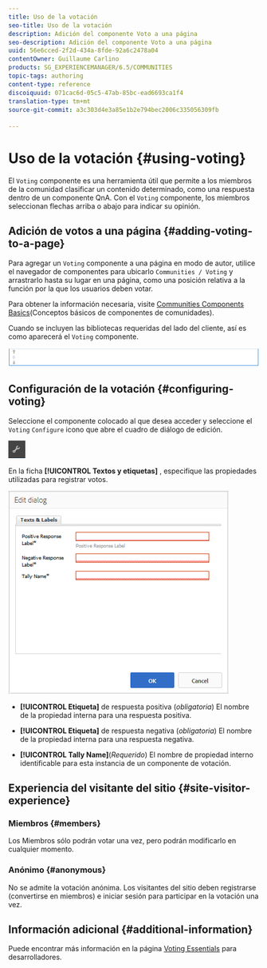 ```yaml
---
title: Uso de la votación
seo-title: Uso de la votación
description: Adición del componente Voto a una página
seo-description: Adición del componente Voto a una página
uuid: 56e6cced-2f2d-434a-8fde-92a6c2478a04
contentOwner: Guillaume Carlino
products: SG_EXPERIENCEMANAGER/6.5/COMMUNITIES
topic-tags: authoring
content-type: reference
discoiquuid: 071cac6d-05c5-47ab-85bc-ead6693ca1f4
translation-type: tm+mt
source-git-commit: a3c303d4e3a85e1b2e794bec2006c335056309fb

---
```



# Uso de la votación {#using-voting}

El `Voting` componente es una herramienta útil que permite a los miembros de la comunidad clasificar un contenido determinado, como una respuesta dentro de un componente QnA. Con el `Voting` componente, los miembros seleccionan flechas arriba o abajo para indicar su opinión.

## Adición de votos a una página {#adding-voting-to-a-page}

Para agregar un `Voting` componente a una página en modo de autor, utilice el navegador de componentes para ubicarlo `Communities / Voting` y arrastrarlo hasta su lugar en una página, como una posición relativa a la función por la que los usuarios deben votar.

Para obtener la información necesaria, visite [Communities Components Basics](basics.md)(Conceptos básicos de componentes de comunidades).

Cuando se incluyen las bibliotecas [](essentials-voting.md#essentials-for-client-side) requeridas del lado del cliente, así es como aparecerá el `Voting` componente.

![chlimage_1-307](assets/chlimage_1-307.png)

## Configuración de la votación {#configuring-voting}

Seleccione el componente colocado al que desea acceder y seleccione el `Voting` `Configure` icono que abre el cuadro de diálogo de edición.

![chlimage_1-308](assets/chlimage_1-308.png)

En la ficha **[!UICONTROL Textos y etiquetas]** , especifique las propiedades utilizadas para registrar votos.

![chlimage_1-309](assets/chlimage_1-309.png)

* **[!UICONTROL Etiqueta]** de respuesta positiva (*obligatoria*) El nombre de la propiedad interna para una respuesta positiva.

* **[!UICONTROL Etiqueta]** de respuesta negativa (*obligatoria*) El nombre de la propiedad interna para una respuesta negativa.

* **[!UICONTROL Tally Name]**(*Requerido*) El nombre de propiedad interno identificable para esta instancia de un componente de votación.

## Experiencia del visitante del sitio {#site-visitor-experience}

### Miembros {#members}

Los Miembros sólo podrán votar una vez, pero podrán modificarlo en cualquier momento.

### Anónimo {#anonymous}

No se admite la votación anónima. Los visitantes del sitio deben registrarse (convertirse en miembros) e iniciar sesión para participar en la votación una vez.

## Información adicional {#additional-information}

Puede encontrar más información en la página [Voting Essentials](essentials-voting.md) para desarrolladores.
